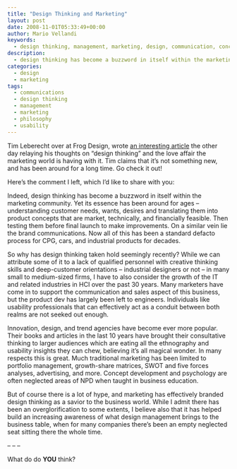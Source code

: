 ```yaml
---
title: "Design Thinking and Marketing"
layout: post
date: 2008-11-01T05:33:49+00:00
author: Mario Vellandi
keywords:
  - design thinking, management, marketing, design, communication, concept, business, commerce, development, usability, HCI
description:
  - design thinking has become a buzzword in itself within the marketing community. Yet its essence has been around for ages.
categories:
  - design
  - marketing
tags:
  - communications
  - design thinking
  - management
  - marketing
  - philosophy
  - usability
---
```

Tim Leberecht over at Frog Design, wrote <a rel="nofollow" title="frog design mind blog post" href="http://designmind.frogdesign.com/blog/design-thinking-and-marketing.html">an interesting article</a> the other day relaying his thoughts on &#8220;design thinking&#8221; and the love affair the marketing world is having with it. Tim claims that it&#8217;s not something new, and has been around for a long time. Go check it out!

Here&#8217;s the comment I left, which I&#8217;d like to share with you:

Indeed, design thinking has become a buzzword in itself within the marketing community. Yet its essence has been around for ages &#8211; understanding customer needs, wants, desires and translating them into product concepts that are market, technically, and financially feasible. Then testing them before final launch to make improvements. On a similar vein lie the brand communications. Now all of this has been a standard defacto process for CPG, cars, and industrial products for decades.

So why has design thinking taken hold seemingly recently? While we can attribute some of it to a lack of qualified personnel with creative thinking skills and deep-customer orientations &#8211; industrial designers or not &#8211; in many small to medium-sized firms, I have to also consider the growth of the IT and related industries in HCI over the past 30 years. Many marketers have come in to support the communication and sales aspect of this business, but the product dev has largely been left to engineers. Individuals like usability professionals that can effectively act as a conduit between both realms are not seeked out enough.

Innovation, design, and trend agencies have become ever more popular. Their books and articles in the last 10 years have brought their consultative thinking to larger audiences which are eating all the ethnography and usability insights they can chew, believing it&#8217;s all magical wonder. In many respects this is great. Much traditional marketing has been limited to portfolio management, growth-share matrices, SWOT and five forces analyses, advertising, and more. Concept development and psychology are often neglected areas of NPD when taught in business education.

But of course there is a lot of hype, and marketing has effectively branded design thinking as a savior to the business world. While I admit there has been an overglorification to some extents, I believe also that it has helped build an increasing awareness of what design management brings to the business table, when for many companies there&#8217;s been an empty neglected seat sitting there the whole time.

&#8211; &#8211; &#8211;

What do do **YOU** think?
